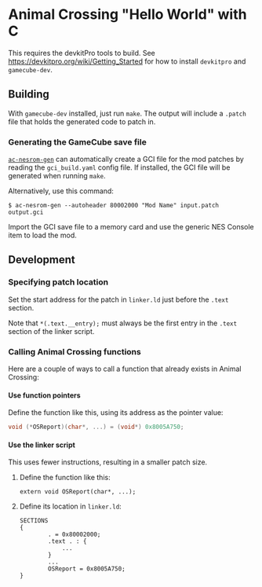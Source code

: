 # Animal Crossing "Hello World" with C

This requires the devkitPro tools to build.
See <https://devkitpro.org/wiki/Getting_Started> for how to install `devkitpro` and `gamecube-dev`.

## Building

With `gamecube-dev` installed, just run `make`. The output will include a `.patch` file that holds the generated code to patch in.

### Generating the GameCube save file

[`ac-nesrom-gen`](https://github.com/jamchamb/ac-nesrom-save-generator)
can automatically create a GCI file for the mod patches by reading the
`gci_build.yaml` config file. If installed, the GCI file will be generated
when running `make`.

Alternatively, use this command:

```console
$ ac-nesrom-gen --autoheader 80002000 "Mod Name" input.patch output.gci
```

Import the GCI save file to a memory card and use the generic NES Console
item to load the mod.

## Development

### Specifying patch location

Set the start address for the patch in `linker.ld` just before
the `.text` section.

Note that `*(.text.__entry);` must always be the first entry in the `.text`
section of the linker script.

### Calling Animal Crossing functions

Here are a couple of ways to call a function that already exists in
Animal Crossing:

#### Use function pointers

Define the function like this, using its address as the pointer value:

```c
void (*OSReport)(char*, ...) = (void*) 0x8005A750;
```

#### Use the linker script

This uses fewer instructions, resulting in a smaller patch size.

1. Define the function like this:

   ```
   extern void OSReport(char*, ...);
   ```
2. Define its location in `linker.ld`:

   ```
   SECTIONS
   {
           . = 0x80002000;
           .text . : {
               ...
           }
           ...
           OSReport = 0x8005A750;
   }
   ```
